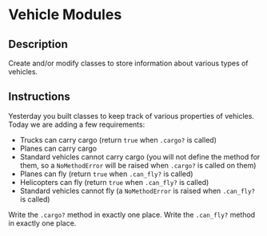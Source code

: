 # Vehicle Modules

## Description

Create and/or modify classes to store information about various types of vehicles.

## Instructions

Yesterday you built classes to keep track of various properties of vehicles.  Today we are adding a few requirements:

* Trucks can carry cargo (return `true` when `.cargo?` is called)
* Planes can carry cargo
* Standard vehicles cannot carry cargo (you will not define the method for them, so a `NoMethodError` will be raised when `.cargo?` is called on them)
* Planes can fly (return `true` when `.can_fly?` is called)
* Helicopters can fly (return `true` when `.can_fly?` is called)
* Standard vehicles cannot fly (a `NoMethodError` is raised when `.can_fly?` is called)

Write the `.cargo?` method in exactly one place.  Write the `.can_fly?` method in exactly one place.
